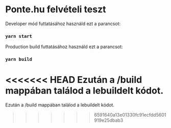 # Ponte.hu felvételi teszt

Developer mód futtatásához használd ezt a parancsot:
### `yarn start`

Production build futtatásához használd ezt a parancsot:
### `yarn build`

<<<<<<< HEAD
Ezután a /build mappában találod a lebuildelt kódot.
=======
Ezután a /build mappában találod a lebuildelt kódot.
>>>>>>> 6591640a13e01330fc91ecfdd5601919e25dbab3
